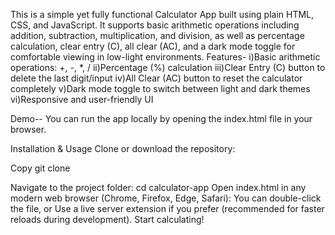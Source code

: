This is a simple yet fully functional Calculator App built using plain HTML, CSS, and JavaScript. It supports basic arithmetic operations including addition, subtraction, multiplication, and division, as well as percentage calculation, clear entry (C), all clear (AC), and a dark mode toggle for comfortable viewing in low-light environments.
Features-
i)Basic arithmetic operations: +, -, *, /
ii)Percentage (%) calculation
iii)Clear Entry (C) button to delete the last digit/input
iv)All Clear (AC) button to reset the calculator completely
v)Dark mode toggle to switch between light and dark themes
vi)Responsive and user-friendly UI

Demo--
You can run the app locally by opening the index.html file in your browser.

Installation & Usage
Clone or download the repository:

Copy
git clone <repo-url>

Navigate to the project folder:
cd calculator-app
Open index.html in any modern web browser (Chrome, Firefox, Edge, Safari):
You can double-click the file, or
Use a live server extension if you prefer (recommended for faster reloads during development).
Start calculating!
